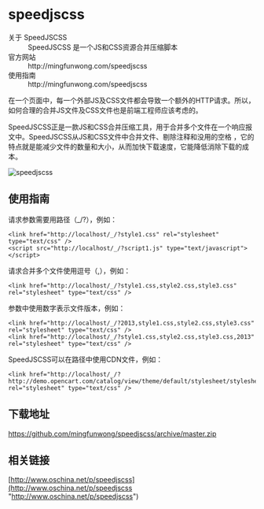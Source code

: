 speedjscss
==========

<dl class="dl-horizontal">
  <dt>关于 SpeedJSCSS</dt>
  <dd>SpeedJSCSS 是一个JS和CSS资源合并压缩脚本
  </dd>
  <dt>官方网站</dt>
  <dd>http://mingfunwong.com/speedjscss</dd>
  <dt>使用指南</dt>
  <dd>http://mingfunwong.com/speedjscss</dd>
</dl>

在一个页面中，每一个外部JS及CSS文件都会导致一个额外的HTTP请求。所以，如何合理的合并JS文件及CSS文件也是前端工程师应该考虑的。

SpeedJSCSS正是一款JS和CSS合并压缩工具，用于合并多个文件在一个响应报文中。SpeedJSCSS从JS和CSS文件中合并文件、剔除注释和没用的空格 ，它的特点就是能减少文件的数量和大小，从而加快下载速度，它能降低消除下载的成本。

![speedjscss](http://ww4.sinaimg.cn/mw690/b76ab3afgw1e8hoj8ns4qg20h30jgtav.gif)

## 使用指南 ##

请求参数需要用路径（_/?），例如：

	<link href="http://localhost/_/?style1.css" rel="stylesheet" type="text/css" />
	<script src="http://localhost/_/?script1.js" type="text/javascript"></script>

请求合并多个文件使用逗号（,），例如：

	<link href="http://localhost/_/?style1.css,style2.css,style3.css" rel="stylesheet" type="text/css" />

参数中使用数字表示文件版本，例如：

	<link href="http://localhost/_/?2013,style1.css,style2.css,style3.css" rel="stylesheet" type="text/css" />
	<link href="http://localhost/_/?style1.css,style2.css,style3.css,2013" rel="stylesheet" type="text/css" />

SpeedJSCSS可以在路径中使用CDN文件，例如：

	<link href="http://localhost/_/?http://demo.opencart.com/catalog/view/theme/default/stylesheet/stylesheet.css,http://demo.opencart.com/catalog/view/theme/default/stylesheet/slideshow.css" rel="stylesheet" type="text/css" />

## 下载地址 ##

https://github.com/mingfunwong/speedjscss/archive/master.zip

## 相关链接 ##

[http://www.oschina.net/p/speedjscss](http://www.oschina.net/p/speedjscss "http://www.oschina.net/p/speedjscss")

